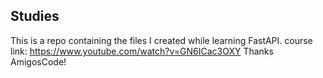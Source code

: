 ## Studies

This is a repo containing the files I created while learning FastAPI.
course link: https://www.youtube.com/watch?v=GN6ICac3OXY
Thanks AmigosCode!
